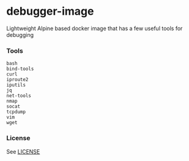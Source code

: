 # debugger-image
Lightweight Alpine based docker image that has a few useful tools for debugging 

### Tools 
    bash
    bind-tools
    curl
    iproute2
    iputils
    jq
    net-tools
    nmap
    socat
    tcpdump
    vim
    wget 

### License
See [LICENSE](LICENCE)

